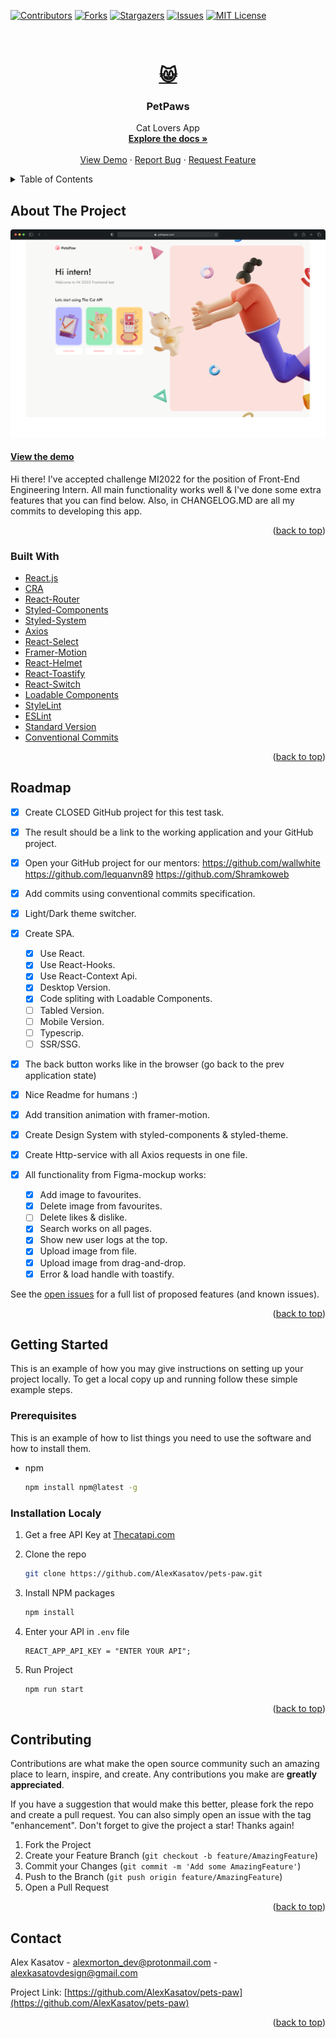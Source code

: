 <div id="top"></div>

[![Contributors][contributors-shield]][contributors-url]
[![Forks][forks-shield]][forks-url]
[![Stargazers][stars-shield]][stars-url]
[![Issues][issues-shield]][issues-url]
[![MIT License][license-shield]][license-url]

<!-- PROJECT LOGO -->
<br />
<div align="center">
  <a href="https://pets-83bm6kbkl-alexkasatov.vercel.app/">
    <h1  alt="Logo" width="80" height="80">😸</h1>
  </a>

<h3 align="center">PetPaws</h3>
  <p align="center">
    Cat Lovers App
    <br />
    <a href="https://github.com/AlexKasatov/pets-paw" target="_blank" ><strong>Explore the docs »</strong></a>
    <br />
    <br />
    <a href="https://pets-83bm6kbkl-alexkasatov.vercel.app/" target="_blank"  >View Demo</a>
    ·
    <a href="https://github.com/AlexKasatov/pets-paw/issues" target="_blank" >Report Bug</a>
    ·
    <a href="https://github.com/AlexKasatov/pets-paw/issues" target="_blank" >Request Feature</a>
  </p>
</div>

<!-- TABLE OF CONTENTS -->
<details>
  <summary>Table of Contents</summary>
  <ol>
    <li>
      <a href="#about-the-project">About The Project</a>
      <ul>
        <li><a href="#built-with">Built With</a></li>
      </ul>
    </li>
    <li>
      <a href="#getting-started">Getting Started</a>
      <ul>
        <li><a href="#prerequisites">Prerequisites</a></li>
        <li><a href="#installation">Installation</a></li>
      </ul>
    </li>
    <li><a href="#contributing">Contributing</a></li>
    <li><a href="#license">License</a></li>
    <li><a href="#contact">Contact</a></li>

  </ol>
</details>

<!-- ABOUT THE PROJECT -->

## About The Project

<!-- ! past project url here -->

[![Product Name Screen Shot][product-screenshot]](https://alexkasatov.github.io/wtw-app/#/)

#### [View the demo](https://alexkasatov.github.io/wtw-app/#/)

Hi there! I've accepted challenge MI2022 for the position of Front-End Engineering Intern.
All main functionality works well & I've done some extra features that you can find below.
Also, in CHANGELOG.MD are all my commits to developing this app.

<p align="right">(<a href="#top">back to top</a>)</p>

### Built With

- [React.js](https://reactjs.org/)
- [CRA](https://create-react-app.dev/)
- [React-Router](https://reactrouter.com/docs/en/v6/getting-started/overview)
- [Styled-Components](https://styled-components.com/)
- [Styled-System](https://styled-system.com/)
- [Axios](https://axios-http.com/docs/intro)
- [React-Select](https://react-select.com/home)
- [Framer-Motion](https://www.framer.com/motion/)
- [React-Helmet](hhttps://www.npmjs.com/package/react-helmet)
- [React-Toastify](https://www.npmjs.com/package/react-toastify)
- [React-Switch](https://www.npmjs.com/package/react-uuid)
- [Loadable Components](https://loadable-components.com/docs/getting-started/)
- [StyleLint](https://stylelint.io/user-guide/get-started/)
- [ESLint](https://eslint.org/)
- [Standard Version](https://github.com/conventional-changelog/standard-version)
- [Conventional Commits](https://www.conventionalcommits.org/)

<p align="right">(<a href="#top">back to top</a>)</p>

<!-- ROADMAP -->

## Roadmap

- [x] Create CLOSED GitHub project for this test task.
- [x] The result should be a link to the working application and your GitHub project.
- [x] Open your GitHub project for our mentors:
      https://github.com/wallwhite
      https://github.com/lequanvn89
      https://github.com/Shramkoweb
- [x] Add commits using conventional commits specification.
- [x] Light/Dark theme switcher.
- [x] Create SPA.

  - [x] Use React.
  - [x] Use React-Hooks.
  - [x] Use React-Context Api.
  - [x] Desktop Version.
  - [x] Code spliting with Loadable Components.
  - [ ] Tabled Version.
  - [ ] Mobile Version.
  - [ ] Typescrip.
  - [ ] SSR/SSG.

- [x] The back button works like in the browser (go back to the prev application state)
- [x] Nice Readme for humans :)
- [x] Add transition animation with framer-motion.
- [x] Create Design System with styled-components & styled-theme.
- [x] Create Http-service with all Axios requests in one file.
- [x] All functionality from Figma-mockup works:

  - [x] Add image to favourites.
  - [x] Delete image from favourites.
  - [ ] Delete likes & dislike.
  - [x] Search works on all pages.
  - [x] Show new user logs at the top.
  - [x] Upload image from file.
  - [x] Upload image from drag-and-drop.
  - [x] Error & load handle with toastify.

See the [open issues](https://github.com/othneildrew/Best-README-Template/issues) for a full list of proposed features (and known issues).

<p align="right">(<a href="#top">back to top</a>)</p>

<!-- GETTING STARTED -->

## Getting Started

This is an example of how you may give instructions on setting up your project locally.
To get a local copy up and running follow these simple example steps.

### Prerequisites

This is an example of how to list things you need to use the software and how to install them.

- npm

  ```sh
  npm install npm@latest -g
  ```

### Installation Localy

1. Get a free API Key at [Thecatapi.com](https://thecatapi.com/)
2. Clone the repo

   ```sh
   git clone https://github.com/AlexKasatov/pets-paw.git
   ```

3. Install NPM packages

   ```sh
   npm install
   ```

4. Enter your API in `.env` file

   ```env
   REACT_APP_API_KEY = "ENTER YOUR API";
   ```

5. Run Project

   ```sh
   npm run start
   ```

<p align="right">(<a href="#top">back to top</a>)</p>

<!-- CONTRIBUTING -->

## Contributing

Contributions are what make the open source community such an amazing place to learn, inspire, and create. Any contributions you make are **greatly appreciated**.

If you have a suggestion that would make this better, please fork the repo and create a pull request. You can also simply open an issue with the tag "enhancement".
Don't forget to give the project a star! Thanks again!

1. Fork the Project
2. Create your Feature Branch (`git checkout -b feature/AmazingFeature`)
3. Commit your Changes (`git commit -m 'Add some AmazingFeature'`)
4. Push to the Branch (`git push origin feature/AmazingFeature`)
5. Open a Pull Request

<p align="right">(<a href="#top">back to top</a>)</p>

<!-- CONTACT -->

## Contact

Alex Kasatov - alexmorton_dev@protonmail.com - alexkasatovdesign@gmail.com

Project Link: [https://github.com/AlexKasatov/pets-paw](https://github.com/AlexKasatov/pets-paw)

<p align="right">(<a href="#top">back to top</a>)</p>

<!-- MARKDOWN LINKS & IMAGES -->
<!-- https://www.markdownguide.org/basic-syntax/#reference-style-links -->

[contributors-shield]: https://img.shields.io/github/contributors/AlexKasatov/pets-paw.svg?style=for-the-badge
[contributors-url]: https://github.com/AlexKasatov/pets-paw/graphs/contributors
[forks-shield]: https://img.shields.io/github/forks/AlexKasatov/pets-paw.svg?style=for-the-badge
[forks-url]: https://github.com/AlexKasatov/pets-paw/network/members
[stars-shield]: https://img.shields.io/github/stars/AlexKasatov/pets-paw.svg?style=for-the-badge
[stars-url]: https://github.com/AlexKasatov/pets-paw/stargazers
[issues-shield]: https://img.shields.io/github/issues/AlexKasatov/pets-paw.svg?style=for-the-badge
[issues-url]: https://github.com/AlexKasatov/pets-paw/issues
[license-shield]: https://img.shields.io/github/license/AlexKasatov/pets-paw.svg?style=for-the-badge
[license-url]: https://github.com/AlexKasatov/pets-paw/blob/master/LICENSE.txt
[product-screenshot]: public/img/project-mockup.png
